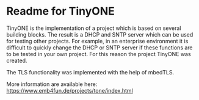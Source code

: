 # Readme for TinyONE
TinyONE is the implementation of a project which is based on several building blocks. The result is a DHCP and SNTP server which can be used for testing other projects. For example, in an enterprise environment it is difficult to quickly change the DHCP or SNTP server if these functions are to be tested in your own project. For this reason the project TinyONE was created. 

The TLS functionality was implemented with the help of mbedTLS.

More information are available here: https://www.emb4fun.de/projects/tone/index.html
